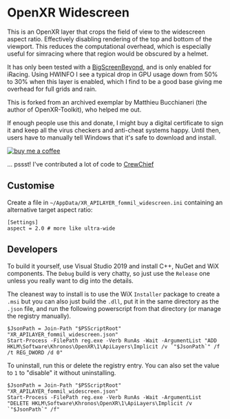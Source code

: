 # OpenXR Widescreen

This is an OpenXR layer that crops the field of view to the widescreen aspect ratio. Effectively disabling rendering of the top and bottom of the viewport. This reduces the computational overhead, which is especially useful for simracing where that region would be obscured by a helmet.

It has only been tested with a [BigScreenBeyond](https://www.bigscreenvr.com/), and is only enabled for iRacing. Using HWINFO I see a typical drop in GPU usage down from 50% to 30% when this layer is enabled, which I find to be a good base giving me overhead for full grids and rain.

This is forked from an archived exemplar by Matthieu Bucchianeri (the author of OpenXR-Toolkit), who helped me out.

If enough people use this and donate, I might buy a digital certificate to sign it and keep all the virus checkers and anti-cheat systems happy. Until then, users have to manually tell Windows that it's safe to download and install.

[![buy me a coffee](https://cdn.buymeacoffee.com/buttons/default-orange.png)](https://www.buymeacoffee.com/fommil)

... pssst! I've contributed a lot of code to [CrewChief](https://thecrewchief.org/)

## Customise

Create a file in `~/AppData/XR_APILAYER_fommil_widescreen.ini` containing an alternative target aspect ratio:

```
[Settings]
aspect = 2.0 # more like ultra-wide
```

## Developers

To build it yourself, use Visual Studio 2019 and install C++, NuGet and WiX components. The `Debug` build is very chatty, so just use the `Release` one unless you really want to dig into the details.

The cleanest way to install is to use the WiX `Installer` package to create a `.msi` but you can also just build the `.dll`, put it in the same directory as the `.json` file, and run the following powerscript from that directory (or manage the registry manually).

```
$JsonPath = Join-Path "$PSScriptRoot" "XR_APILAYER_fommil_widescreen.json"
Start-Process -FilePath reg.exe -Verb RunAs -Wait -ArgumentList "ADD HKLM\Software\Khronos\OpenXR\1\ApiLayers\Implicit /v `"$JsonPath`" /f /t REG_DWORD /d 0"
```

To uninstall, run this or delete the registry entry. You can also set the value to `1` to "disable" it without uninstalling.

```
$JsonPath = Join-Path "$PSScriptRoot" "XR_APILAYER_fommil_widescreen.json"
Start-Process -FilePath reg.exe -Verb RunAs -Wait -ArgumentList "DELETE HKLM\Software\Khronos\OpenXR\1\ApiLayers\Implicit /v `"$JsonPath`" /f"
```
